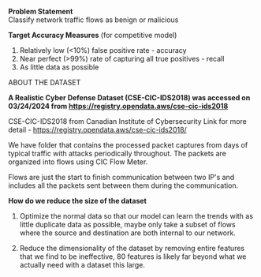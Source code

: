 **Problem Statement**  
Classify network traffic flows as benign or malicious

**Target Accuracy Measures** (for competitive model)  
1. Relatively low (<10%) false positive rate - accuracy  
2. Near perfect (>99%) rate of capturing all true positives - recall  
3. As little data as possible

ABOUT THE DATASET

**A Realistic Cyber Defense Dataset (CSE-CIC-IDS2018) was accessed on 03/24/2024 from https://registry.opendata.aws/cse-cic-ids2018**

CSE-CIC-IDS2018 from Canadian Institute of Cybersecurity
Link for more detail - https://registry.opendata.aws/cse-cic-ids2018/

We have folder that contains the processed packet captures from days of typical traffic with attacks periodically throughout. The packets are organized into flows using CIC Flow Meter.

Flows are just the start to finish communication between two IP's and includes all the packets sent between them during the communication.

**How do we reduce the size of the dataset**
1. Optimize the normal data so that our model can learn the trends with as little duplicate data as possible, maybe only take a subset of flows where the source and destination are both internal to our network.

2. Reduce the dimensionality of the dataset by removing entire features that we find to be ineffective, 80 features is likely far beyond what we actually need with a dataset this large.